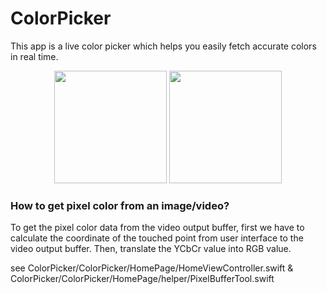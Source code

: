 # ColorPicker
This app is a live color picker which helps you easily fetch accurate colors in real time.

<div align="center">
<img src="https://github.com/vanessashe/ColorPicker/raw/master/Images/colorPicker-demo-1.gif" width="180" />
<img src="https://github.com/vanessashe/ColorPicker/raw/master/Images/colorPicker-demo-2.gif" width="180" />
</div>

### How to get pixel color from an image/video?
To get the pixel color data from the video output buffer,
first we have to calculate the coordinate of the touched point from user interface to the video output buffer.
Then, translate the YCbCr value into RGB value.

see ColorPicker/ColorPicker/HomePage/HomeViewController.swift & ColorPicker/ColorPicker/HomePage/helper/PixelBufferTool.swift
